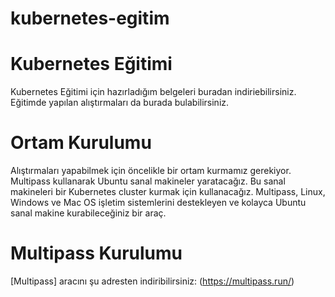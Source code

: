 # kubernetes-egitim
# Kubernetes Eğitimi
Kubernetes Eğitimi için hazırladığım belgeleri buradan indiriebilirsiniz. Eğitimde yapılan alıştırmaları da burada bulabilirsiniz.
# Ortam Kurulumu
Alıştırmaları yapabilmek için öncelikle bir ortam kurmamız gerekiyor. Multipass kullanarak Ubuntu sanal makineler yaratacağız. Bu sanal makineleri bir Kubernetes cluster kurmak için kullanacağız.
Multipass, Linux, Windows ve Mac OS işletim sistemlerini destekleyen ve kolayca Ubuntu sanal makine kurabileceğiniz bir araç.
# Multipass Kurulumu
[Multipass] aracını şu adresten indiribilirsiniz: (https://multipass.run/)
